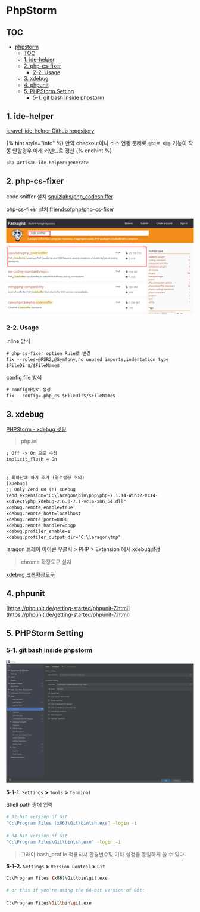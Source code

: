 # PhpStorm

## TOC

* [phpstorm](phpstorm.md#phpstorm)
  * [TOC](phpstorm.md#toc)
  * [1. ide-helper](phpstorm.md#1-ide-helper)
  * [2. php-cs-fixer](phpstorm.md#2-php-cs-fixer)
    * [2-2. Usage](phpstorm.md#2-2-usage)
  * [3. xdebug](phpstorm.md#3-xdebug)
  * [4. phpunit](phpstorm.md#4-phpunit)
  * [5. PHPStorm Setting](phpstorm.md#5-phpstorm-setting)
    * [5-1. git bash inside phpstorm](phpstorm.md#5-1-git-bash-inside-phpstorm)

## 1. ide-helper

[laravel-ide-helper Github repository](https://github.com/barryvdh/laravel-ide-helper)

{% hint style="info" %}
만약 checkout이나 소스 연동 문제로 `정의로 이동` 기능이 작동 안할경우 아래 커맨드로 갱신
{% endhint %}

```bash
php artisan ide-helper:generate
```

## 2. php-cs-fixer

code sniffer 설치 [squizlabs/php\_codesniffer](https://packagist.org/packages/squizlabs/php_codesniffer)

php-cs-fixer 설치 [friendsofphp/php-cs-fixer](https://packagist.org/packages/friendsofphp/php-cs-fixer)

![code sniffer pc](../../.gitbook/assets/phpstorm_1.png)

### 2-2. Usage

inline 방식

```text
# php-cs-fixer option Rule로 변경
fix --rules=@PSR2,@Symfony,no_unused_imports,indentation_type $FileDir$/$FileName$
```

config file 방식

```text
# config파일로 설정
fix --config=.php_cs $FileDir$/$FileName$
```

## 3. xdebug

[PHPStorm - xdebug 셋팅](https://www.jetbrains.com/help/phpstorm/configuring-xdebug.html)

> php.ini

```markup
; Off -> On 으로 수정
implicit_flush = On


; 최하단에 하기 추가 (경로설정 주의)
[XDebug] 
;; Only Zend OR (!) XDebug
zend_extension="C:\laragon\bin\php\php-7.1.14-Win32-VC14-x64\ext\php_xdebug-2.6.0-7.1-vc14-x86_64.dll" xdebug.remote_enable=true
xdebug.remote_host=localhost 
xdebug.remote_port=8000
xdebug.remote_handler=dbgp 
xdebug.profiler_enable=1 
xdebug.profiler_output_dir="C:\laragon\tmp"
```

laragon 트레이 아이콘 우클릭 &gt; PHP &gt; Extension 에서 xdebug설정

> chrome 확장도구 설치

[xdebug 크롬확장도구](https://chrome.google.com/webstore/detail/xdebug-helper/eadndfjplgieldjbigjakmdgkmoaaaoc/related)

## 4. phpunit

[https://phpunit.de/getting-started/phpunit-7.html](https://phpunit.de/getting-started/phpunit-7.html)

## 5. PHPStorm Setting

### 5-1. git bash inside phpstorm

![](../../.gitbook/assets/22222.png)

**5-1-1.** `Settings` **&gt;** `Tools` **&gt;** `Terminal`

Shell path 란에 입력

```bash
# 32-bit version of Git
"C:\Program Files (x86)\Git\bin\sh.exe" -login -i

# 64-bit version of Git
"C:\Program Files\Git\bin\sh.exe" -login -i
```

> 그래야 bash\_profile 적용되서 환경변수및 기타 설정을 동일하게 쓸 수 있다.

**5-1-2.** `Settings` **&gt;** `Version Control` **&gt;** `Git`

```bash
C:\Program Files (x86)\Git\bin\git.exe

# or this if you're using the 64-bit version of Git:

C:\Program Files\Git\bin\git.exe
```


